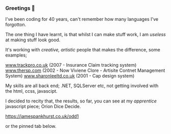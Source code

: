 ### Greetings 👋

I've been coding for 40 years, can't remember how many languages I've forgotton.

The one thing I have learnt, is that whilst I can make stuff work, I am *useless* at making stuff look good.

It's working with *creative, artistic* people that makes the difference, some examples;

www.trackpro.co.uk (2007 - Insurance Claim tracking system)
www.thersp.com (2002 - Now Viviene Clore - Artisite Contnet Management System)
www.sharonleeltd.co.uk (2001 - Cap design  system)

My skills are all back end; .NET, SQLServer etc, not getting involved with the html, ccss, javascipt.

I decided to recity that, the results, so far, you can see at my *apprentice* javascript piece; Orion Dice Decide.

https://jamespankhurst.co.uk/odd1

or the pinned tab below.




<!--
- 👯 - 🤔 - 💬 - 📫 - 😄 - ⚡
-->



